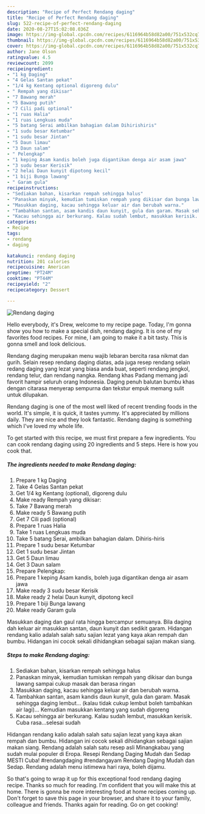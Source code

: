 ```yaml
---
description: "Recipe of Perfect Rendang daging"
title: "Recipe of Perfect Rendang daging"
slug: 522-recipe-of-perfect-rendang-daging
date: 2020-08-27T15:02:08.036Z
image: https://img-global.cpcdn.com/recipes/6116964b58d82a00/751x532cq70/rendang-daging-resipi-foto-utama.jpg
thumbnail: https://img-global.cpcdn.com/recipes/6116964b58d82a00/751x532cq70/rendang-daging-resipi-foto-utama.jpg
cover: https://img-global.cpcdn.com/recipes/6116964b58d82a00/751x532cq70/rendang-daging-resipi-foto-utama.jpg
author: Jane Olson
ratingvalue: 4.5
reviewcount: 2099
recipeingredient:
- "1 kg Daging"
- "4 Gelas Santan pekat"
- "1/4 kg Kentang optional digoreng dulu"
- " Rempah yang dikisar"
- "7 Bawang merah"
- "5 Bawang putih"
- "7 Cili padi optional"
- "1 ruas Halia"
- "1 ruas Lengkuas muda"
- "5 batang Serai ambilkan bahagian dalam Dihirishiris"
- "1 sudu besar Ketumbar"
- "1 sudu besar Jintan"
- "5 Daun limau"
- "3 Daun salam"
- " Pelengkap"
- "1 keping Asam kandis boleh juga digantikan denga air asam jawa"
- "3 sudu besar Kerisik"
- "2 helai Daun kunyit dipotong kecil"
- "1 biji Bunga lawang"
- " Garam gula"
recipeinstructions:
- "Sediakan bahan, kisarkan rempah sehingga halus"
- "Panaskan minyak, kemudian tumiskan rempah yang dikisar dan bunga lawang sampai cukup masak dan berasa ringan"
- "Masukkan daging, kacau sehingga keluar air dan berubah warna."
- "Tambahkan santan, asam kandis daun kunyit, gula dan garam. Masak sehingga daging lembut... (kalau tidak cukup lembut boleh tambahkan air lagi)... Kemudian masukkan kentang yang sudah digoreng"
- "Kacau sehingga air berkurang. Kalau sudah lembut, masukkan kerisik. Cuba rasa...selesai sudah"
categories:
- Recipe
tags:
- rendang
- daging

katakunci: rendang daging 
nutrition: 201 calories
recipecuisine: American
preptime: "PT24M"
cooktime: "PT44M"
recipeyield: "2"
recipecategory: Dessert

---
```



![Rendang daging](https://img-global.cpcdn.com/recipes/6116964b58d82a00/751x532cq70/rendang-daging-resipi-foto-utama.jpg)

Hello everybody, it's Drew, welcome to my recipe page. Today, I'm gonna show you how to make a special dish, rendang daging. It is one of my favorites food recipes. For mine, I am going to make it a bit tasty. This is gonna smell and look delicious.

Rendang daging merupakan menu wajib lebaran bercita rasa nikmat dan gurih. Selain resep rendang daging diatas, ada juga resep rendang selain redang daging yang lezat yang biasa anda buat, seperti rendang jengkol, rendang telur, dan rendang nangka. Rendang khas Padang memang jadi favorit hampir seluruh orang Indonesia. Daging penuh balutan bumbu khas dengan citarasa menyerap sempurna dan tekstur empuk memang sulit untuk dilupakan.

Rendang daging is one of the most well liked of recent trending foods in the world. It's simple, it is quick, it tastes yummy. It's appreciated by millions daily. They are nice and they look fantastic. Rendang daging is something which I've loved my whole life.


To get started with this recipe, we must first prepare a few ingredients. You can cook rendang daging using 20 ingredients and 5 steps. Here is how you cook that.

<!--inarticleads1-->

##### The ingredients needed to make Rendang daging:

1. Prepare 1 kg Daging
1. Take 4 Gelas Santan pekat
1. Get 1/4 kg Kentang (optional), digoreng dulu
1. Make ready  Rempah yang dikisar:
1. Take 7 Bawang merah
1. Make ready 5 Bawang putih
1. Get 7 Cili padi (optional)
1. Prepare 1 ruas Halia
1. Take 1 ruas Lengkuas muda
1. Take 5 batang Serai, ambilkan bahagian dalam. Dihiris-hiris
1. Prepare 1 sudu besar Ketumbar
1. Get 1 sudu besar Jintan
1. Get 5 Daun limau
1. Get 3 Daun salam
1. Prepare  Pelengkap:
1. Prepare 1 keping Asam kandis, boleh juga digantikan denga air asam jawa
1. Make ready 3 sudu besar Kerisik
1. Make ready 2 helai Daun kunyit, dipotong kecil
1. Prepare 1 biji Bunga lawang
1. Make ready  Garam gula


Masukkan daging dan gaul rata hingga bercampur semuanya. Bila daging dah keluar air masukkan santan, daun kunyit dan sedikit garam. Hidangan rendang kalio adalah salah satu sajian lezat yang kaya akan rempah dan bumbu. Hidangan ini cocok sekali dihidangkan sebagai sajian makan siang. 

<!--inarticleads2-->

##### Steps to make Rendang daging:

1. Sediakan bahan, kisarkan rempah sehingga halus
1. Panaskan minyak, kemudian tumiskan rempah yang dikisar dan bunga lawang sampai cukup masak dan berasa ringan
1. Masukkan daging, kacau sehingga keluar air dan berubah warna.
1. Tambahkan santan, asam kandis daun kunyit, gula dan garam. Masak sehingga daging lembut... (kalau tidak cukup lembut boleh tambahkan air lagi)... Kemudian masukkan kentang yang sudah digoreng
1. Kacau sehingga air berkurang. Kalau sudah lembut, masukkan kerisik. Cuba rasa...selesai sudah


Hidangan rendang kalio adalah salah satu sajian lezat yang kaya akan rempah dan bumbu. Hidangan ini cocok sekali dihidangkan sebagai sajian makan siang. Rendang adalah salah satu resep asli Minangkabau yang sudah mulai populer di Eropa. Resepi Rendang Daging Mudah dan Sedap MESTI Cuba! #rendangdaging #rendangayam Rendang Daging Mudah dan Sedap. Rendang adalah menu istimewa hari raya, boleh dijamu. 

So that's going to wrap it up for this exceptional food rendang daging recipe. Thanks so much for reading. I'm confident that you will make this at home. There is gonna be more interesting food at home recipes coming up. Don't forget to save this page in your browser, and share it to your family, colleague and friends. Thanks again for reading. Go on get cooking!
